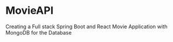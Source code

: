 # MovieAPI
Creating a Full stack Spring Boot and React Movie Application with MongoDB for the Database

